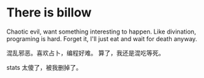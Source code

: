 # There is billow

Chaotic evil, want something interesting to happen. Like divination, programing is hard. Forget it, I'll just eat and wait for death anyway.

混乱邪恶。喜欢占卜，编程好难。 算了，我还是混吃等死。

stats 太傻了，被我删掉了。

<!-- ![billow's github stats](https://github-readme-stats.vercel.app/api?username=imbillow&count_private=true&show_icons=true) -->

<!-- ![Top Langs](https://github-readme-stats.vercel.app/api/top-langs/?username=imbillow&langs_count=9&layout=compact) -->

<!-- ![billow's wakatime stats](https://github-readme-stats.vercel.app/api/wakatime?username=imbillow) -->
